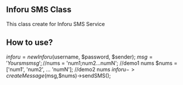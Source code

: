 ## Inforu SMS Class
This class create for Inforu SMS Service

## How to use?
$inforu = new Inforu($username, $password, $sender);
$msg = 'Your sms msg';
//$nums = 'num1;num2...numN'; //demo1 nums
$nums = ['num1', 'num2', ... 'numN']; //demo2 nums
$inforu->createMessage($msg,$nums)->sendSMS();